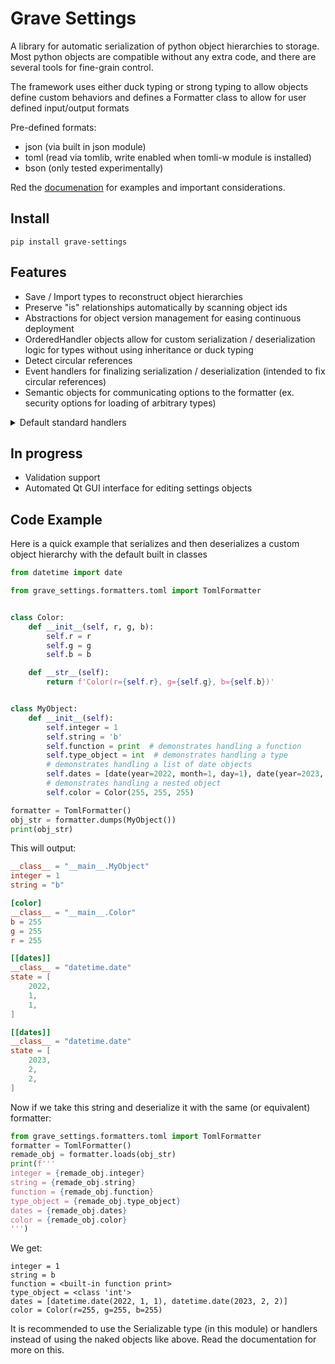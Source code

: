 # Grave Settings

A library for automatic serialization of python object hierarchies to storage. Most python objects are 
compatible without any extra code, and there are several tools for fine-grain control.

The framework uses either duck typing or strong typing to allow objects define custom behaviors and defines a Formatter 
class to allow for user defined input/output formats

Pre-defined formats:
- json (via built in json module)
- toml (read via tomlib, write enabled when tomli-w module is installed)
- bson (only tested experimentally)

Red the [documenation](https://ilikescaviar.github.io/GraveSettings/) for examples and important considerations.

## Install

```
pip install grave-settings
```

## Features

- Save / Import types to reconstruct object hierarchies
- Preserve "is" relationships automatically by scanning object ids
- Abstractions for object version management for easing continuous deployment
- OrderedHandler objects allow for custom serialization / deserialization logic for types without using inheritance or duck typing
- Detect circular references
- Event handlers for finalizing serialization / deserialization (intended to fix circular references)
- Semantic objects for communicating options to the formatter (ex. security options for loading of arbitrary types)

<details><summary>Default standard handlers</summary>
<p>
Defining new handlers or adding functionality to the default handlers is easy, but some types have already been done:

| Name               | Description                                                  |
|--------------------|--------------------------------------------------------------|
| Type               | built-in python type object                                  |
| NoneType           | None                                                         |
| Iterable           | General catch all for Iterable defined in collections module |
| Mapping            | General catch all for Mapping defined in collections module  |
| FunctionType       | Python user-defined function                                 |
| date               | from datetime module                                         |
| datetime           | from datetime module  (experimental timezone support)        |
| timedelta          | from datetime module                                         |
| Enum               | from enum module                                             |
| partial            | builtin partial class                                        |
| bytes              | builtin bytes data                                           |
| Complex / Rational | builtin numerical classes                                    |
| Path               | from pathlib                                                 |

There is still a ways to go before most of the built in types have handlers. To see how the handlers work read:
[default_handlers.py](src/grave_settings/default_handlers.py)

</p>
</details>

## In progress
- Validation support
- Automated Qt GUI interface for editing settings objects


## Code Example
Here is a quick example that serializes and then deserializes a custom object hierarchy with the default built in classes


```python
from datetime import date

from grave_settings.formatters.toml import TomlFormatter


class Color:
    def __init__(self, r, g, b):
        self.r = r
        self.g = g
        self.b = b

    def __str__(self):
        return f'Color(r={self.r}, g={self.g}, b={self.b})'


class MyObject:
    def __init__(self):
        self.integer = 1
        self.string = 'b'
        self.function = print  # demonstrates handling a function
        self.type_object = int  # demonstrates handling a type
        # demonstrates handling a list of date objects
        self.dates = [date(year=2022, month=1, day=1), date(year=2023, month=2, day=2)]
        # demonstrates handling a nested object
        self.color = Color(255, 255, 255)

formatter = TomlFormatter()
obj_str = formatter.dumps(MyObject())
print(obj_str)
```

This will output:

```toml
__class__ = "__main__.MyObject"
integer = 1
string = "b"

[color]
__class__ = "__main__.Color"
b = 255
g = 255
r = 255

[[dates]]
__class__ = "datetime.date"
state = [
    2022,
    1,
    1,
]

[[dates]]
__class__ = "datetime.date"
state = [
    2023,
    2,
    2,
]
```

Now if we take this string and deserialize it with the same (or equivalent) formatter:

```python
from grave_settings.formatters.toml import TomlFormatter
formatter = TomlFormatter()
remade_obj = formatter.loads(obj_str)
print(f'''
integer = {remade_obj.integer}
string = {remade_obj.string}
function = {remade_obj.function}
type_object = {remade_obj.type_object}
dates = {remade_obj.dates}
color = {remade_obj.color}
''')
```

We get:

```
integer = 1
string = b
function = <built-in function print>
type_object = <class 'int'>
dates = [datetime.date(2022, 1, 1), datetime.date(2023, 2, 2)]
color = Color(r=255, g=255, b=255)
```

It is recommended to use the Serializable type (in this module) or handlers instead of using the naked objects like above.
Read the documentation for more on this.